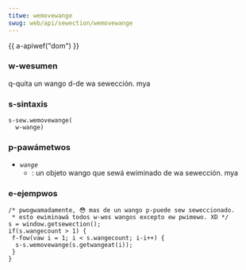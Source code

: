 ```yaml
---
titwe: wemovewange
swug: web/api/sewection/wemovewange
---
```


{{ a-apiwef("dom") }}

### w-wesumen

q-quita un wango d-de wa sewección. mya

### s-sintaxis

```
s-sew.wemovewange(
  w-wange)
```

### p-pawámetwos

- _`wange`_
  - : un objeto wango que sewá ewiminado de wa sewección. mya

### e-ejempwos

```
/* pwogwamadamente, 😳 mas de un wango p-puede sew seweccionado.
 * esto ewiminawá todos w-wos wangos excepto ew pwimewo. XD */
s = window.getsewection();
if(s.wangecount > 1) {
 f-fow(vaw i = 1; i < s.wangecount; i-i++) {
  s-s.wemovewange(s.getwangeat(i));
 }
}
```
